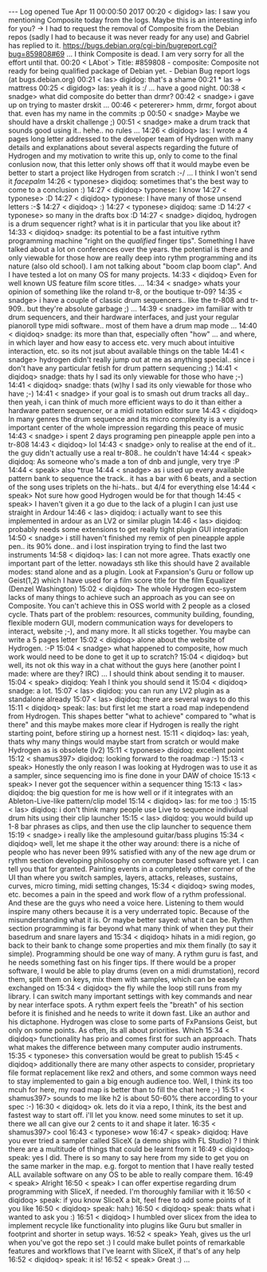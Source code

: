 --- Log opened Tue Apr 11 00:00:50 2017
00:20 < digidog> las: I saw you mentioning Composite today from the logs. Maybe this is an interesting info for you? -> I had to request the removal of Composite from the Debian repos (sadly I had to because it was never ready for any use) and Gabriel has replied to it. https://bugs.debian.org/cgi-bin/bugreport.cgi?bug=859808#69 ... I think Composite is dead. I am very sorry for all the effort until that.
00:20 < LAbot`> Title: #859808 - composite: Composite not ready for being qualified package of Debian yet. - Debian Bug report logs (at bugs.debian.org)
00:21 < las> digidog: that's a shame
00:21  * las -> mattress
00:25 < digidog> las: yeah it is :/ ... have a good night.
00:38 < snadge> what did composite do better than drmr?
00:42 < snadge> i gave up on trying to master drskit 
...
00:46 < petererer> hmm, drmr, forgot about that. even has my name in the commits :p
00:50 < snadge> Maybe we should have a drskit challenge ;)
00:51 < snadge> make a drum track that sounds good using it.. hehe.. no rules
...
14:26 < diqidoq> las: I wrote a 4 pages long letter addressed to the developer team of Hydrogen with many details and explanations about several aspects regarding the future of Hydrogen and my motivation to write this up, only to come to the final conlusion now, that this letter only shows off that it would maybe even be better to start a project like Hydrogen from scratch :-/ ... I think I won't send it *facepalm*
14:26 < typonese> diqidoq: sometimes that's the best way to come to a conclusion :)
14:27 < diqidoq> typonese: I know
14:27 < typonese> :D
14:27 < diqidoq> typonese: I have many of those unsend letters :-$
14:27 < diqidoq> :)
14:27 < typonese> diqidoq: same :D
14:27 < typonese> so many in the drafts box :D
14:27 < snadge> diqidoq, hydrogen is a drum sequencer right? what is it in particular that you like about it?
14:33 < diqidoq> snadge: its potential to be a fast intuitive rythm programming machine "right on the _qualified_ finger tips". Something I have talked about a lot on conferences over the years. the potential is there and only viewable for those how are really deep into rythm programming and its nature (also old school). I am not talking about "boom clap boom clap". And I have tested a lot on many OS for many projects. 
14:33 < diqidoq> Even for well known US feature film score titles.
...
14:34 < snadge> whats your opinion of something like the roland tr-8, or the boutique tr-09?
14:35 < snadge> i have a couple of classic drum sequencers.. like the tr-808 and tr-909.. but they're absolute garbage ;)
...
14:39 < snadge> im familiar with tr drum sequencers, and their hardware interfaces, and just your regular pianoroll type midi software.. most of them have a drum map mode
...
14:40 < diqidoq> snadge: its more than that, especially often "how" ... and where, in which layer and how easy to access etc. very much about intuitive interaction, etc. so its not jsut about available things on the table
14:41 < snadge> hydrogen didn't really jump out at me as anything special.. since i don't have any particular fetish for drum pattern sequencing ;)
14:41 < diqidoq> snadge: thats hy I sad its only viewable for those who have ;-)
14:41 < diqidoq> snadge: thats (w)hy I sad its only viewable for those who have ;-)
14:41 < snadge> if your goal is to smash out drum tracks all day.. then yeah, i can think of much more efficient ways to do it than either a hardware pattern sequencer, or a midi notation editor sure
14:43 < diqidoq> In many genres the drum sequence and its micro complexity is a very important center of the whole impression regarding this peace of music
14:43 < snadge> i spent 2 days programing pen pineapple apple pen into a tr-808
14:43 < diqidoq> lol
14:43 < snadge> only to realise at the end of it.. the guy didn't actually use a real tr-808.. he couldn't have
14:44 < speak> diqidoq: As someone who's made a ton of dnb and jungle, very trye :P
14:44 < speak> also *true
14:44 < snadge> as i used up every available pattern bank to sequence the track.. it has a bar with 6 beats, and a section of the song uses triplets on the hi-hats.. but 4/4 for everything else
14:44 < speak> Not sure how good Hydrogen would be for that though
14:45 < speak> I haven't given it a go due to the lack of a plugin I can just use straight in Ardour
14:46 < las> diqidoq: i actually want to see this implemented in ardour as an LV2 or similar plugin
14:46 < las> diqidoq: probably needs some extensions to get really tight plugin GUI integration
14:50 < snadge> i still haven't finished my remix of pen pineapple apple pen.. its 90% done.. and i lost inspiration trying to find the last two instruments
14:58 < diqidoq> las: I can not more agree. Thats exactly one important part of the letter. nowadays sth like this should have 2 available modes: stand alone and as a plugin. Look at Fxpansion's Guru or follow up Geist(1,2) which I have used for a film score title for the film Equalizer (Denzel Washington)
15:02 < diqidoq> The whole Hydrogen eco-system lacks of many things to achieve such an approach as you can see on Composite. You can't achieve this in OSS world with 2 people as a closed cycle. Thats part of the problem: resources, community building, founding, flexible modern GUI, modern communication ways for developers to interact, website ;-), and many more. It all sticks together. You maybe can write a 5 pages letter 
15:02 < diqidoq> alone about the website of Hydrogen. :-P
15:04 < snadge> what happened to composite, how much work would need to be done to get it up to scratch?
15:04 < diqidoq> but well, its not ok this way in a chat without the guys here (another point I made: where are they? IRC) ... I should think about sending it to mauser.
15:04 < speak> diqidoq: Yeah I think you should send it
15:04 < diqidoq> snadge: a lot.
15:07 < las> diqidoq: you can run any LV2 plugin as a standalone already
15:07 < las> diqidoq: there are several ways to do this
15:11 < diqidoq> speak: las: but first let me start a road map independend from Hydrogen. This shapes better "what to achieve" compared to "what is there" and this maybe makes more clear if Hydrogen is really the right starting point, before stiring up a hornest nest.
15:11 < diqidoq> las: yeah, thats why many things would maybe start from scratch or would make Hydrogen as is obsolete (lv2)
15:11 < typonese> diqidoq: excellent point
15:12 < shamus397> diqidoq: looking forward to the roadmap :-)
15:13 < speak> Honestly the only reason I was looking at Hydrogen was to use it as a sampler, since sequencing imo is fine done in your DAW of choice
15:13 < speak> I never got the sequencer within a sequencer thing
15:13 < las> diqidoq: the big question for me is how well or if it integrates with an Ableton-Live-like pattern/clip model
15:14 < diqidoq> las: for me too :)
15:15 < las> diqidoq: i don't think many people use Live to sequence individual drum hits using their clip launcher
15:15 < las> diqidoq: you would build up 1-8 bar phrases as clips, and then use the clip launcher to sequence them
15:19 < snadge> i really like the amplesound guitar/bass plugins
15:34 < diqidoq> well, let me shape it the other way around: there is a niche of people who has never been 99% satisfied with any of the new age drum or rythm section developing philosophy on computer based software yet. I can tell you that for granted. Painting events in a completely other corner of the UI than where you switch samples, layers, attacks, releases, sustains, curves, micro timing, midi setting changes, 
15:34 < diqidoq> swing modes, etc. becomes a pain in the speed and work flow of a rythm professional. And these are the guys who need a voice here. Listening to them would inspire many others because it is a very underrated topic. Because of the misunderstanding what it is. Or maybe better sayed: what it can be. Rythm section programming is far beyond what many think of when they put their basedrum and snare layers and 
15:34 < diqidoq> hihats in a midi region, go back to their bank to change some properties and mix them finally (to say it simple). Programming should be one way of many. A rythm guru is fast, and he needs something fast on his finger tips. If there would be a proper software, I would be able to play drums (even on a midi drumstation), record them, split them on keys, mix them with samples, which can be easely exchanged on 
15:34 < diqidoq> the fly while the loop still runs from my library. I can switch many important settings with key commands and near by near interface spots. A rythm expert feels the "breath" of his section before it is finished and he needs to write it down fast. Like an author and his dictaphone. Hydrogen was close to some parts of FxPansions Geist, but only on some points. As often, its all about priorities. Which 
15:34 < diqidoq> functionality has prio and comes first for such an approach. Thats what makes the difference between many computer audio instruments.
15:35 < typonese> this conversation would be great to publish
15:45 < diqidoq> additionally there are many other aspects to consider, proprietary file format replacement like rex2 and others, and some common ways need to stay implemented to gain a big enough audience too. Well, I think its too mcuh for here, my road map is better than to fill the chat here ;-)
15:51 < shamus397> sounds to me like h2 is about 50-60% there according to your spec :-)
16:30 < diqidoq> ok. lets do it via a repo, I think, its the best and fastest way to start off. i'll let you know. need some minutes to set it up. there we all can give our 2 cents to it and shape it later.
16:35 < shamus397> cool
16:43 < typonese> wow
16:47 < speak> diqidoq: Have you ever tried a sampler called SliceX (a demo ships with FL Studio) ? I think there are a multitude of things that could be learnt from it
16:49 < diqidoq> speak: yes I did. There is so many to say here from my side to get you on the same marker in the map. e.g. forgot to mention that I have really tested ALL available software on any OS to be able to really compare them.
16:49 < speak> Alright
16:50 < speak> I can offer expertise regarding drum programming with SliceX, if needed. I'm thoroughly familiar with it
16:50 < diqidoq> speak: if you know SliceX a bit, feel free to add some points of it you like
16:50 < diqidoq> speak: hah:)
16:50 < diqidoq> speak: thats what i wanted to ask you :)
16:51 < diqidoq> I humbled over slicex from the idea to implement recycle like functionality into plugins like Guru but smaller in footprint and shorter in setup ways.
16:52 < speak> Yeah, gives us the url when you've got the repo set :) I could make bullet points of remarkable features and workflows that I've learnt with SliceX, if that's of any help
16:52 < diqidoq> speak: it is!
16:52 < speak> Great :)
...
